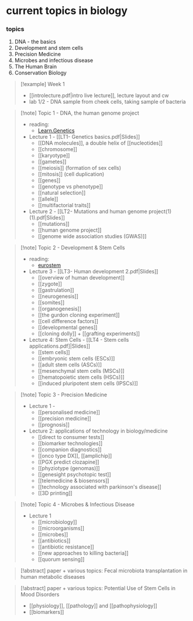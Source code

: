 # current topics in biology

### topics
1. DNA - the basics
2. Development and stem cells
3. Precision Medicine
4. Microbes and infectious disease
5. The Human Brain
6. Conservation Biology

> [!example] Week 1
> - [[introlecture.pdf|intro live lecture]], lecture layout and cw
> - lab 1/2 - DNA sample from cheek cells, taking sample of bacteria

>[!note] Topic 1 - DNA, the human genome project
> - reading:
> 	- [Learn.Genetics](https://learn.genetics.utah.edu/content/basics/)
> - Lecture 1 - [[LT1- Genetics basics.pdf|Slides]]
> 	- [[DNA molecules]], a double helix of [[nucleotides]]
> 	- [[chromosome]]
> 	- [[karyotype]]
> 	- [[gametes]]
> 	- [[meiosis]] (formation of sex cells)
> 	- [[mitosis]] (cell duplication)
> 	- [[genes]]
> 	- [[genotype vs phenotype]]
> 	- [[natural selection]]
> 	- [[allele]]
> 	- [[multifactorial traits]]
> - Lecture 2 - [[LT2- Mutations and human genome project(1) (1).pdf|Slides]]
> 	- [[mutations]]
> 	- [[human genome project]]
> 	- [[genome wide association studies (GWAS)]]

> [!note] Topic 2 - Development & Stem Cells
> - reading:
> 	- [eurostem](https://www.eurostemcell.org/resource-type/factsheet)
> - Lecture 3 - [[LT3- Human development 2.pdf|Slides]]
> 	- [[overview of human development]]
> 	- [[zygote]]
> 	- [[gastrulation]]
> 	- [[neurogenesis]]
> 	- [[somites]]
> 	- [[organogenesis]]
> 	- [[the gurdon cloning experiment]]
> 	- [[cell difference factors]]
> 	- [[developmental genes]]
> 	- [[cloning dolly]] + [[grafting experiments]]
> - Lecture 4: Stem Cells - [[LT4 - Stem cells applications.pdf]|Slides]]
> 	- [[stem cells]]
> 	- [[embryonic stem cells (ESCs)]]
> 	- [[adult stem cells (ASCs)]]
> 	- [[mesenchymal stem cells (MSCs)]]
> 	- [[hematopoietic stem cells (HSCs)]]
> 	- [[induced pluripotent stem cells (IPSCs)]]

>[!note] Topic 3 - Precision Medicine
>- Lecture 1 - 
>	- [[personalised medicine]]
>	- [[precision medicine]]
>	- [[prognosis]]
>- Lecture 2: applications of technology in biology/medicine
>	- [[direct to consumer tests]]
>	- [[biomarker technologies]]
>	- [[companion diagnostics]]
>	- [[onco type DX]], [[amplichip]]
>	- [[PGX predict clozapine]]
>	- [[phyziotype (genomas)]]
>	- [[genesight psychotopic test]]
>	- [[telemedicine & biosensors]]
>	- [[technology associated with parkinson's disease]]
>	- [[3D printing]]

> [!note] Topic 4 - Microbes & Infectious Disease
> - Lecture 1
> 	- [[microbiology]]
> 	- [[microorganisms]]
> 	- [[microbes]]
> 	- [[antibiotics]]
> 	- [[antibiotic resistance]]
> 	- [[new approaches to killing bacteria]]
> 	- [[quorum sensing]]

> [!abstract] paper + various topics: Fecal microbiota transplantation in human metabolic diseases

> [!abstract] paper + various topics: Potential Use of Stem Cells in Mood Disorders
> - [[physiology]], [[pathology]] and [[pathophysiology]]
> - [[biomarkers]]

